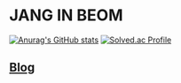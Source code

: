 # JANG IN BEOM

[![Anurag's GitHub stats](https://github-readme-stats.vercel.app/api?username=kindtiger95&count_private=true&show_icons=true&show=issues&theme=dark)](https://github.com/anuraghazra/github-readme-stats)
[![Solved.ac Profile](http://mazassumnida.wtf/api/v2/generate_badge?boj=jjanginbeom)](https://solved.ac/jjanginbeom/)

## [Blog](https://kindtiger95.tistory.com)
